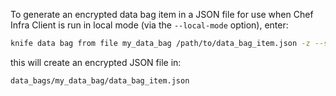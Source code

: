 To generate an encrypted data bag item in a JSON file for use when Chef
Infra Client is run in local mode (via the `--local-mode` option),
enter:

```bash
knife data bag from file my_data_bag /path/to/data_bag_item.json -z --secret-file /path/to/encrypted_data_bag_secret
```

this will create an encrypted JSON file in:

    data_bags/my_data_bag/data_bag_item.json
